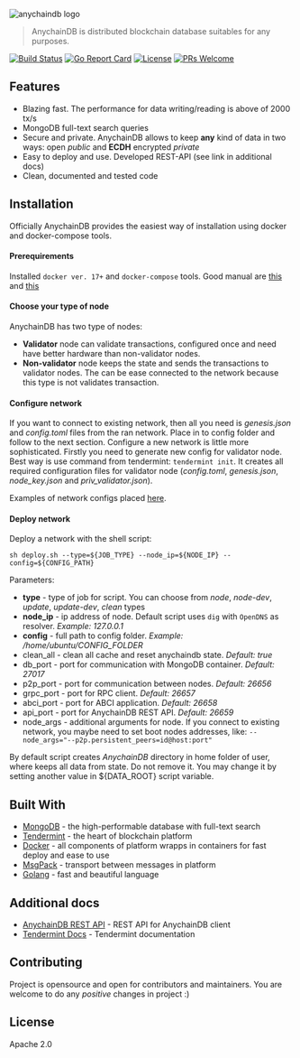 ![anychaindb logo](https://i.imgur.com/co6woS3.png)
> AnychainDB is distributed blockchain database suitables for any purposes.

[![Build Status](https://travis-ci.org/eeonevision/anychaindb.svg?branch=master)](https://travis-ci.org/eeonevision/anychaindb) [![Go Report Card](https://goreportcard.com/badge/github.com/eeonevision/anychaindb)](https://goreportcard.com/report/github.com/eeonevision/anychaindb) [![License](https://img.shields.io/badge/License-Apache%202.0-blue.svg)](https://opensource.org/licenses/Apache-2.0) [![PRs Welcome](https://img.shields.io/badge/PRs-welcome-brightgreen.svg?style=flat-square)](http://makeapullrequest.com)

## Features
  * Blazing fast. The performance for data writing/reading is above of 2000 tx/s
  * MongoDB full-text search queries
  * Secure and private. AnychainDB allows to keep **any** kind of data in two ways: open *public* and **ECDH** encrypted *private*
  * Easy to deploy and use. Developed REST-API (see link in additional docs)
  * Clean, documented and tested code

## Installation
Officially AnychainDB provides the easiest way of installation using docker and docker-compose tools.
#### Prerequirements
Installed `docker ver. 17+` and `docker-compose` tools. Good manual are [this](https://docs.docker.com/install/linux/docker-ce/ubuntu/#install-docker-ce-1 "this") and [this](https://docs.docker.com/compose/install/#install-compose "this")

#### Choose your type of node
AnychainDB has two type of nodes:
- **Validator** node can validate transactions, configured once and need have better hardware than non-validator nodes.
- **Non-validator** node keeps the state and sends the transactions to validator nodes. The can be ease connected to the network because this type is not validates transaction.

#### Configure network
If you want to connect to existing network, then all you need is *genesis.json* and *config.toml* files from the ran network. Place in to config folder and follow to the next section. 
Configure a new network is little more sophisticated. Firstly you need to generate new config for validator node. Best way is use command from tendermint: ``tendermint init``. It creates all required configuration files for validator node (*config.toml*, *genesis.json*, *node_key.json* and *priv_validator.json*).

Examples of network configs placed [here](deploy/DOCKER/examples/schemas).
#### Deploy network
Deploy a network with the shell script:

```shell
sh deploy.sh --type=${JOB_TYPE} --node_ip=${NODE_IP} --config=${CONFIG_PATH}
```
Parameters:
* **type** - type of job for script. You can choose from *node*, *node-dev*, *update*, *update-dev*, *clean* types
* **node_ip** - ip address of node. Default script uses `dig` with `OpenDNS` as resolver. *Example: 127.0.0.1*
* **config** - full path to config folder. *Example: /home/ubuntu/CONFIG_FOLDER*
* clean_all - clean all cache and reset anychaindb state. *Default: true*
* db_port - port for communication with MongoDB container. *Default: 27017*
* p2p_port - port for communication between nodes. *Default: 26656*
* grpc_port - port for RPC client. *Default: 26657*
* abci_port - port for ABCI application. *Default: 26658*
* api_port - port for AnychainDB REST API. *Default: 26659*
* node_args - additional arguments for node. If you connect to existing network, you maybe need to set boot nodes addresses, like: `--node_args="--p2p.persistent_peers=id@host:port"`

By default script creates *AnychainDB* directory in home folder of user, where keeps all data from state. Do not remove it.
You may change it by setting another value in ${DATA_ROOT} script variable.

## Built With
  * [MongoDB] - the high-performable database with full-text search
  * [Tendermint] - the heart of blockchain platform
  * [Docker] - all components of platform wrapps in containers for fast deploy and ease to use
  * [MsgPack] - transport between messages in platform
  * [Golang] - fast and beautiful language

## Additional docs
  * [AnychainDB REST API] - REST API for AnychainDB client
  * [Tendermint Docs] - Tendermint documentation

## Contributing
Project is opensource and open for contributors and maintainers. You are welcome to do any *positive* changes in project :)

License
----
Apache 2.0

   [MongoDB]: <https://www.mongodb.com/>
   [Tendermint]: <https://github.com/tendermint/tendermint>
   [Docker]: <https://www.docker.com/>
   [MsgPack]: <https://msgpack.org/>
   [Golang]: <https://golang.org/>
   [AnychainDB REST API]: <https://anychaindb.docs.apiary.io/>
   [Tendermint Docs]: <http://tendermint.readthedocs.io/en/master/introduction.html>